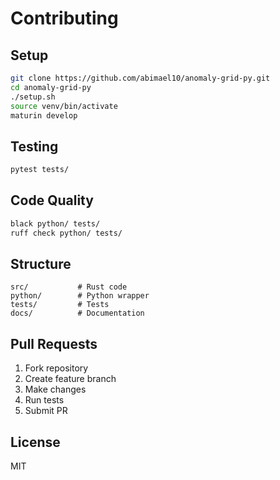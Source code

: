 # Contributing

## Setup

```bash
git clone https://github.com/abimael10/anomaly-grid-py.git
cd anomaly-grid-py
./setup.sh
source venv/bin/activate
maturin develop
```

## Testing

```bash
pytest tests/
```

## Code Quality

```bash
black python/ tests/
ruff check python/ tests/
```

## Structure

```
src/           # Rust code
python/        # Python wrapper
tests/         # Tests
docs/          # Documentation
```

## Pull Requests

1. Fork repository
2. Create feature branch
3. Make changes
4. Run tests
5. Submit PR

## License

MIT